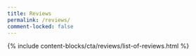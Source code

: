 ```yaml
---
title: Reviews
permalink: /reviews/
comment-locked: false
---
```

{% include content-blocks/cta/reviews/list-of-reviews.html %}

